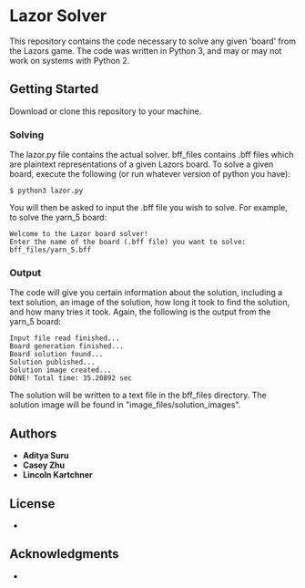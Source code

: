 # Lazor Solver

This repository contains the code necessary to solve any given 'board' from the Lazors game. The code was written in Python 3, and may or may not work on systems with Python 2.

## Getting Started

Download or clone this repository to your machine. 

### Solving

The lazor.py file contains the actual solver. bff_files contains .bff files which are plaintext representations of a given Lazors board. To solve a given board, execute the following (or run whatever version of python you have): 

```
$ python3 lazor.py
```

You will then be asked to input the .bff file you wish to solve. For example, to solve the  yarn_5 board:

```
Welcome to the Lazor board solver!
Enter the name of the board (.bff file) you want to solve: bff_files/yarn_5.bff
```

### Output

The code will give you certain information about the solution, including a text solution, an image of the solution, how long it took to find the solution, and how many tries it took. Again, the following is the output from the yarn_5 board:

```
Input file read finished...
Board generation finished...
Board solution found...
Solution published...
Solution image created...
DONE! Total time: 35.20892 sec
```

The solution will be written to a text file in the bff_files directory.
The solution image will be found in "image_files/solution_images".


## Authors

* **Aditya Suru**
* **Casey Zhu**
* **Lincoln Kartchner**


## License

*

## Acknowledgments

* 
